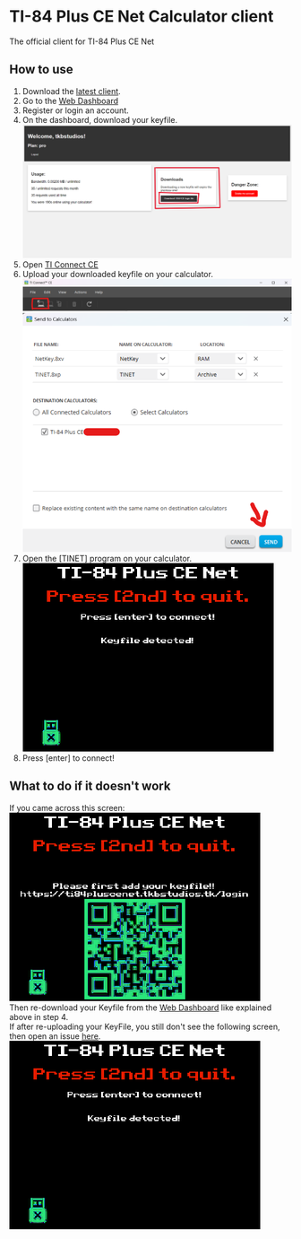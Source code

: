 # TI-84 Plus CE Net Calculator client
The official client for TI-84 Plus CE Net

## How to use
1. Download the [latest client](https://github.com/tkbstudios/ti84pluscenet-calc/releases/latest).  
2. Go to the [Web Dashboard](https://ti84pluscenet.tkbstudios.tk/)  
3. Register or login an account.  
4. On the dashboard, download your keyfile.  
![Download KeyFile Image](images/docs/downloadkeyfile.png)
5. Open [TI Connect CE](https://education.ti.com/en/products/computer-software/ti-connect-ce-sw)  
6. Upload your downloaded keyfile on your calculator.  
![Upload KeyFile Image 1](images/docs/UploadKeyFile1.png)  
![Upload KeyFile Image 2](images/docs/UploadKeyFile2.png)  
7. Open the [TINET] program on your calculator.  
![KeyFile Detected Image](images/docs/calcKeyFileDetected.png)  
8. Press [enter] to connect!  

## What to do if it doesn't work
If you came across this screen:  
![KeyFile Not Detected Image](images/docs/calcKeyFileNotDetected.png)  
Then re-download your Keyfile from the [Web Dashboard](https://ti84pluscenet.tkbstudios.tk/) like explained above in step 4.  
If after re-uploading your KeyFile, you still don't see the following screen, then open an issue [here](https://github.com/tkbstudios/ti84pluscenet-calc/issues).  
![KeyFile Detected Image](images/docs/calcKeyFileDetected.png)  